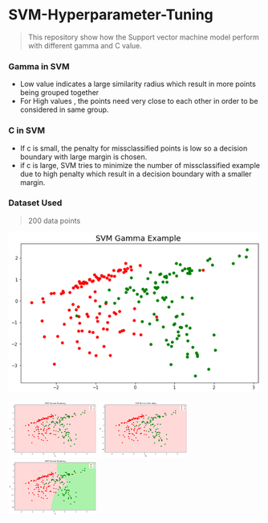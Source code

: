 # SVM-Hyperparameter-Tuning
> This repository show how the Support vector machine model perform with different gamma and C value.

### Gamma in SVM
- Low value indicates a large similarity radius which result in more points being grouped together
- For High values , the points need very close to each other in order to be considered in same group.

### C in SVM
- If c is small, the penalty for missclassified points is low so a decision boundary with large margin is chosen.
- if c is large, SVM tries to minimize the number of missclassified example due to high penalty which result in a decision boundary with a smaller margin.

### Dataset Used
> 200 data points
<p align="center"><img src="https://github.com/vedantgoswami/SVM-Hyperparameter-Tuning/blob/main/Images/download.png"> 

<p>
<img src="https://github.com/vedantgoswami/SVM-Hyperparameter-Tuning/blob/main/Images/download%20(1).png" width="35%">
<img src="https://github.com/vedantgoswami/SVM-Hyperparameter-Tuning/blob/main/Images/download%20(2).png" width="35%">
<img src="https://github.com/vedantgoswami/SVM-Hyperparameter-Tuning/blob/main/Images/download%20(3).png" width="35%">
</p>
